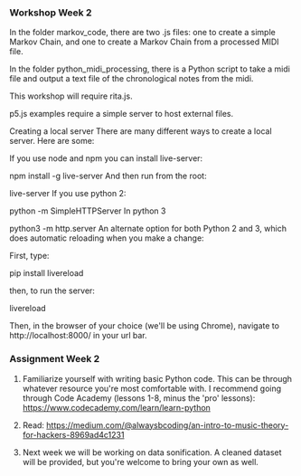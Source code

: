 ### Workshop Week 2

In the folder markov_code, there are two .js files: one to create a simple Markov Chain, and one to create a Markov Chain from a processed MIDI file. 

In the folder python_midi_processing, there is a Python script to take a midi file and output a text file of the chronological notes from the midi.

This workshop will require rita.js.

p5.js examples require a simple server to host external files.

Creating a local server
There are many different ways to create a local server. Here are some:

If you use node and npm you can install live-server:

npm install -g live-server
And then run from the root:

live-server
If you use python 2:

python -m SimpleHTTPServer
In python 3

python3 -m http.server
An alternate option for both Python 2 and 3, which does automatic reloading when you make a change:

First, type:

pip install livereload

then, to run the server:

livereload

Then, in the browser of your choice (we'll be using Chrome), navigate to http://localhost:8000/ in your url bar.


### Assignment Week 2

1) Familiarize yourself with writing basic Python code. This can be through whatever resource you're most comfortable with. I recommend going through Code Academy (lessons 1-8, minus the 'pro' lessons):
https://www.codecademy.com/learn/learn-python


2) Read: https://medium.com/@alwaysbcoding/an-intro-to-music-theory-for-hackers-8969ad4c1231

3) Next week we will be working on data sonification. A cleaned dataset will be provided, but you're welcome to bring your own as well.
